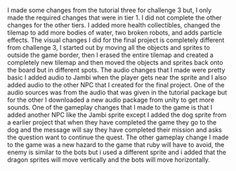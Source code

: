 I made some changes from the tutorial three for challenge 3 but, I only made the required changes that were in tier 1. I did not complete the other changes for the other tiers. I added more health collectibles, changed the tilemap to add more bodies of water, two broken robots, and adds particle effects.
The visual changes I did for the final project is completely different from challenge 3, I started out by moving all the objects and sprites to outside the game border, then I erased the entire tilemap and created a completely new tilemap and then moved the objects and sprites back onto the board but in different spots.
The audio changes that I made were pretty basic I added audio to Jambi when the player gets near the sprite and I also added audio to the other NPC that I created for the final project. One of the audio sources was from the audio that was given in the tutorial package but for the other I downloaded a new audio package from unity to get more sounds.
One of the gameplay changes that I made to the game is that I added another NPC like the Jambi sprite except I added the dog sprite from a earlier project that when they have completed the game they go to the dog and the message will say they have completed their mission and asks the question want to continue the quest. The other gameplay change I made to the game was a new hazard to the game that ruby will have to avoid, the enemy is similar to the bots but i used a different sprite and i added that the dragon sprites will move vertically and the bots will move horizontally.  
